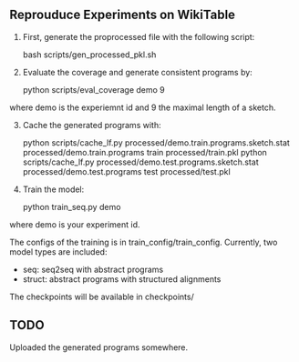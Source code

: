 ## Reprouduce Experiments on WikiTable

1. First, generate the proprocessed file with the following script:

    bash scripts/gen_processed_pkl.sh

2. Evaluate the coverage and generate consistent programs by:


    python scripts/eval_coverage demo 9 


where demo is the experiemnt id and 9 the maximal length of a sketch. 

3. Cache the generated programs with:


    python scripts/cache_lf.py processed/demo.train.programs.sketch.stat processed/demo.train.programs train processed/train.pkl
    python scripts/cache_lf.py processed/demo.test.programs.sketch.stat processed/demo.test.programs test processed/test.pkl


4. Train the model:


    python train_seq.py demo


where demo is your experiment id.

The configs of the training is in train_config/train_config. Currently, two model types are included:

* seq: seq2seq with abstract programs
* struct: abstract programs with structured alignments

The checkpoints will be available in checkpoints/



## TODO

Uploaded the generated programs somewhere.
